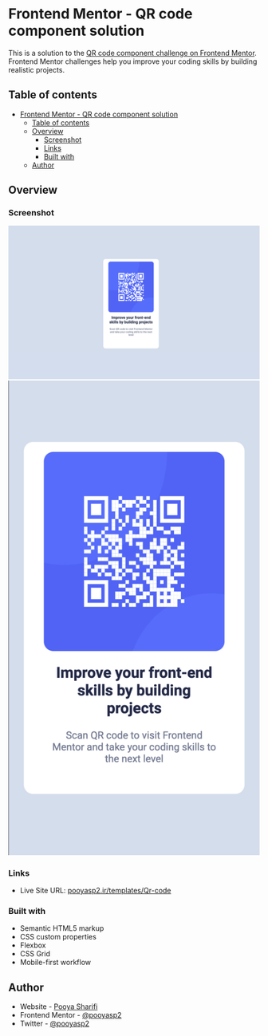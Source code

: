 # Frontend Mentor - QR code component solution

This is a solution to the [QR code component challenge on Frontend Mentor](https://www.frontendmentor.io/challenges/qr-code-component-iux_sIO_H). Frontend Mentor challenges help you improve your coding skills by building realistic projects.

## Table of contents

- [Frontend Mentor - QR code component solution](#frontend-mentor---qr-code-component-solution)
  - [Table of contents](#table-of-contents)
  - [Overview](#overview)
    - [Screenshot](#screenshot)
    - [Links](#links)
    - [Built with](#built-with)
  - [Author](#author)

## Overview

### Screenshot

![Desktop](./screenshots/desktop.jpg)
![Mobile](./screenshots/mobile.jpg)

### Links

- Live Site URL: [pooyasp2.ir/templates/Qr-code](https://pooyasp2.ir/templates/Qr-code/)

### Built with

- Semantic HTML5 markup
- CSS custom properties
- Flexbox
- CSS Grid
- Mobile-first workflow

## Author

- Website - [Pooya Sharifi](https://pooyasp2.ir)
- Frontend Mentor - [@pooyasp2](https://www.frontendmentor.io/profile/POOYASP2)
- Twitter - [@pooyasp2](https://twitter.com/pooyasp2)
